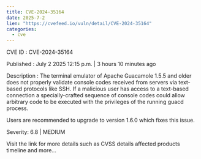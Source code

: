 ```yaml
---
title: CVE-2024-35164
date: 2025-7-2
lien: "https://cvefeed.io/vuln/detail/CVE-2024-35164"
categories:
  - cve
---
```


CVE ID : CVE-2024-35164

Published :  July 2
2025
12:15 p.m. | 3 hours
10 minutes ago

Description : The terminal emulator of Apache Guacamole 1.5.5 and older does not properly validate console codes received from servers via text-based protocols like SSH. If a malicious user has access to a text-based connection
a specially-crafted sequence of console codes could allow arbitrary code to be executed
with the privileges of the running guacd process.




Users are recommended to upgrade to version 1.6.0
which fixes this issue.

Severity: 6.8 | MEDIUM

Visit the link for more details
such as CVSS details
affected products
timeline
and more...
